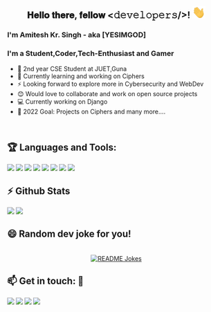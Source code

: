 <div align="center">
<h2> 𝐇𝐞𝐥𝐥𝐨 𝐭𝐡𝐞𝐫𝐞, 𝐟𝐞𝐥𝐥𝐨𝐰 <𝚍𝚎𝚟𝚎𝚕𝚘𝚙𝚎𝚛𝚜/>! <img src="https://github.com/ABSphreak/ABSphreak/blob/master/gifs/Hi.gif" width="30px"></h2>
</div>

### I'm Amitesh Kr. Singh - aka [YESIMGOD]

### I'm a Student,Coder,Tech-Enthusiast and Gamer  
- 🔭 2nd year CSE Student at JUET,Guna 
- 🌱 Currently learning and working on Ciphers
- ⚡ Looking forward to explore more in Cybersecurity and WebDev
- 😊 Would love to collaborate and work on open source projects
- 💻 Currently working on Django
- 🥅 2022 Goal: Projects on Ciphers and many more....
<br />

## :trophy: Languages and Tools:
<img src="https://img.shields.io/badge/C%2B%2B-00599C?style=for-the-badge&logo=c%2B%2B&logoColor=white" width="83px"> <img src="https://img.shields.io/badge/Python-14354C?style=for-the-badge&logo=python&logoColor=white" width="113px"> <img src="https://img.shields.io/badge/C-00599C?style=for-the-badge&logo=c&logoColor=white" width="61px"> <img src="https://img.shields.io/badge/HTML5-E34F26?style=for-the-badge&logo=html5&logoColor=white" width="102px"> <img src="https://img.shields.io/badge/CSS3-1572B6?style=for-the-badge&logo=css3&logoColor=white" width="89px"> <img src="https://img.shields.io/badge/TensorFlow-FF6F00?style=for-the-badge&logo=tensorflow&logoColor=white" width="153px"> <img src="https://img.shields.io/badge/Ubuntu-E95420?style=for-the-badge&logo=ubuntu&logoColor=white" width="113px"> <img src="https://img.shields.io/badge/Kali_Linux-557C94?style=for-the-badge&logo=kali-linux&logoColor=white" width="132px">

## :zap: Github Stats
<img height="180em" src="https://github-readme-stats.vercel.app/api?username=yesimgod&show_icons=true&hide_border=true&&count_private=true&include_all_commits=true" />
<img height="180em" src="https://github-readme-stats.vercel.app/api/top-langs/?username=yesimgod&exclude_repo=KNN-Image-Classification&show_icons=true&hide_border=true&layout=compact&langs_count=8"/>


## :smile: Random dev joke for you!
<div align = "center">
<br>
<a href="https://readme-jokes.vercel.app"><img align="center" src="https://readme-jokes.vercel.app/api?bgColor=%23073b4c&textColor=%2306d6a0&aColor=%2306d6a0&borderColor=%2306d6a0" alt="README Jokes"></a>
</div>

## :mailbox: Get in touch: 💬

[<img src="https://img.shields.io/badge/LinkedIn-0077B5?style=for-the-badge&logo=linkedin&logoColor=white" width="120px">](https://www.linkedin.com/in/amitesh-kumar-singh-086829196/)
[<img src="https://img.shields.io/badge/Gmail-D14836?style=for-the-badge&logo=gmail&logoColor=white" width="96x">](mailto:ristoo2001@gmail.com)
[<img src="https://img.shields.io/badge/Codechef-%23B92B27.svg?&style=for-the-badge&logo=Codechef&logoColor=white" width="122px">](https://www.codechef.com/users/dr3am) 
<img src="http://ForTheBadge.com/images/badges/built-with-love.svg" width="130px">
<br>
<br>
